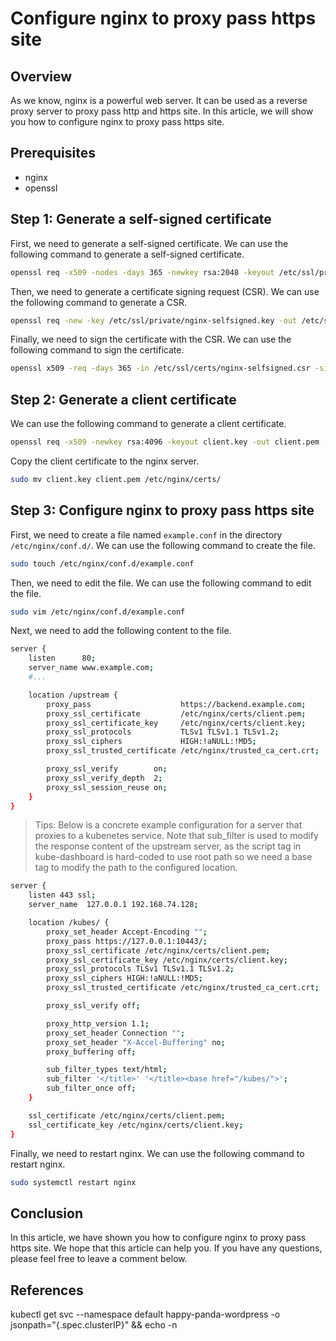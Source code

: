 # Configure nginx to proxy pass https site

## Overview

As we know, nginx is a powerful web server. It can be used as a reverse proxy server to proxy pass http and https site. In this article, we will show you how to configure nginx to proxy pass https site.

## Prerequisites

- nginx
- openssl

## Step 1: Generate a self-signed certificate

First, we need to generate a self-signed certificate. We can use the following command to generate a self-signed certificate.

```bash
openssl req -x509 -nodes -days 365 -newkey rsa:2048 -keyout /etc/ssl/private/nginx-selfsigned.key -out /etc/ssl/certs/nginx-selfsigned.crt
```

Then, we need to generate a certificate signing request (CSR). We can use the following command to generate a CSR.

```bash
openssl req -new -key /etc/ssl/private/nginx-selfsigned.key -out /etc/ssl/certs/nginx-selfsigned.csr
```

Finally, we need to sign the certificate with the CSR. We can use the following command to sign the certificate.

```bash
openssl x509 -req -days 365 -in /etc/ssl/certs/nginx-selfsigned.csr -signkey /etc/ssl/private/nginx-selfsigned.key -out /etc/ssl/certs/nginx-selfsigned.crt
```

## Step 2: Generate a client certificate

We can use the following command to generate a client certificate.

```bash
openssl req -x509 -newkey rsa:4096 -keyout client.key -out client.pem -days 10000 -nodes
```

Copy the client certificate to the nginx server.

```bash
sudo mv client.key client.pem /etc/nginx/certs/
```

## Step 3: Configure nginx to proxy pass https site

First, we need to create a file named `example.conf` in the directory `/etc/nginx/conf.d/`. We can use the following command to create the file.

```bash
sudo touch /etc/nginx/conf.d/example.conf
```

Then, we need to edit the file. We can use the following command to edit the file.

```bash
sudo vim /etc/nginx/conf.d/example.conf
```

Next, we need to add the following content to the file.

```bash
server {
    listen      80;
    server_name www.example.com;
    #...

    location /upstream {
        proxy_pass                    https://backend.example.com;
        proxy_ssl_certificate         /etc/nginx/certs/client.pem;
        proxy_ssl_certificate_key     /etc/nginx/certs/client.key;
        proxy_ssl_protocols           TLSv1 TLSv1.1 TLSv1.2;
        proxy_ssl_ciphers             HIGH:!aNULL:!MD5;
        proxy_ssl_trusted_certificate /etc/nginx/trusted_ca_cert.crt;

        proxy_ssl_verify        on;
        proxy_ssl_verify_depth  2;
        proxy_ssl_session_reuse on;
    }
}
```

>Tips: Below is a concrete example configuration for a server that proxies to a kubenetes service. Note that sub_filter is used to modify the response content of the upstream server, as the script tag in kube-dashboard is hard-coded to use root path so we need a base tag to modify the path to the configured location.

```bash
server {
    listen 443 ssl;
    server_name  127.0.0.1 192.168.74.128;

    location /kubes/ {
        proxy_set_header Accept-Encoding "";
        proxy_pass https://127.0.0.1:10443/;
        proxy_ssl_certificate /etc/nginx/certs/client.pem;
        proxy_ssl_certificate_key /etc/nginx/certs/client.key;
        proxy_ssl_protocols TLSv1 TLSv1.1 TLSv1.2;
        proxy_ssl_ciphers HIGH:!aNULL:!MD5;
        proxy_ssl_trusted_certificate /etc/nginx/trusted_ca_cert.crt;

        proxy_ssl_verify off;

        proxy_http_version 1.1;
        proxy_set_header Connection "";
        proxy_set_header "X-Accel-Buffering" no;
        proxy_buffering off;

        sub_filter_types text/html;
        sub_filter '</title>' '</title><base href="/kubes/">';
        sub_filter_once off;
    }

    ssl_certificate /etc/nginx/certs/client.pem;
    ssl_certificate_key /etc/nginx/certs/client.key;
}
```

Finally, we need to restart nginx. We can use the following command to restart nginx.

```bash
sudo systemctl restart nginx
```

## Conclusion

In this article, we have shown you how to configure nginx to proxy pass https site. We hope that this article can help you. If you have any questions, please feel free to leave a comment below.

## References
kubectl get svc --namespace default happy-panda-wordpress -o jsonpath="{.spec.clusterIP}" && echo -n